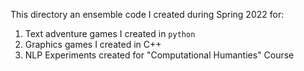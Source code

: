 This directory an ensemble code I created during Spring 2022 for:
1. Text adventure games I created in `python`
2. Graphics games I created in C++
3. NLP Experiments created for "Computational Humanties" Course

